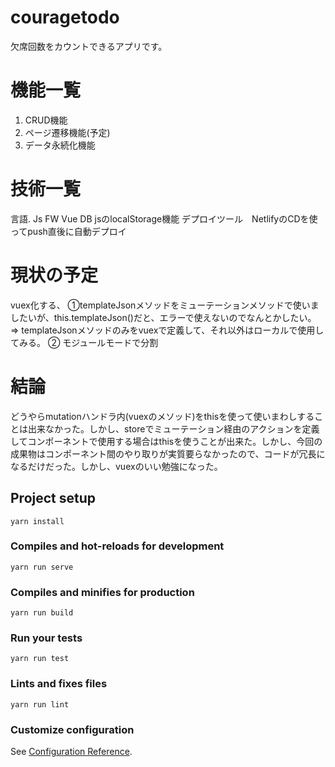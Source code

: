 # couragetodo
欠席回数をカウントできるアプリです。

# 機能一覧
1. CRUD機能
2. ページ遷移機能(予定)
3. データ永続化機能
# 技術一覧
言語. Js
FW  Vue
DB jsのlocalStorage機能
デプロイツール　NetlifyのCDを使ってpush直後に自動デプロイ

# 現状の予定　
vuex化する、
➀templateJsonメソッドをミューテーションメソッドで使いましたいが、this.templateJson()だと、エラーで使えないのでなんとかしたい。
=> templateJsonメソッドのみをvuexで定義して、それ以外はローカルで使用してみる。
➁ モジュールモードで分割
# 結論
どうやらmutationハンドラ内(vuexのメソッド)をthisを使って使いまわしすることは出来なかった。しかし、storeでミューテーション経由のアクションを定義してコンポーネントで使用する場合はthisを使うことが出来た。しかし、今回の成果物はコンポーネント間のやり取りが実質要らなかったので、コードが冗長になるだけだった。しかし、vuexのいい勉強になった。

## Project setup
```
yarn install
```

### Compiles and hot-reloads for development
```
yarn run serve
```

### Compiles and minifies for production
```
yarn run build
```

### Run your tests
```
yarn run test
```

### Lints and fixes files
```
yarn run lint
```

### Customize configuration
See [Configuration Reference](https://cli.vuejs.org/config/).
